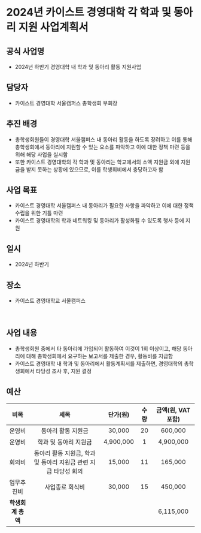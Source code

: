 2024년 카이스트 경영대학 각 학과 및 동아리 지원 사업계획서
===

## 공식 사업명
- 2024년 하반기 경영대학 내 학과 및 동아리 활동 지원사업
 
## 담당자
- 카이스트 경영대학 서울캠퍼스 총학생회 부회장

## 추진 배경
- 총학생회원들이 경영대학 서울캠퍼스 내 동아리 활동을 하도록 장려하고 이를 통해 총학생회에서 동아리에 지원할 수 있는 요소를 파악하고 이에 대한 정책 마련 등을 위해 해당 사업을 실시함
- 또한 카이스트 경영대학의 각 학과 및 동아리는 학교에서의 소액 지원금 외에 지원금을 받지 못하는 상황에 있으므로, 이를 학생회비에서 충당하고자 함
  
## 사업 목표
- 카이스트 경영대학 서울캠퍼스 내 동아리가 필요한 사항을 파악하고 이에 대한 정책 수립을 위한 기틀 마련
- 카이스트 경영대학의 학과 네트워킹 및 동아리가 활성화될 수 있도록 행사 등에 지원

  
## 일시
- 2024년 하반기
  
## 장소
- 카이스트 경영대학교 서울캠퍼스

 
## 사업 내용
- 총학생회원 중에서 타 동아리에 가입되어 활동하여 이것이 1회 이상이고, 해당 동아리에 대해 총학생회에서 요구하는 보고서를 제출한 경우, 활동비를 지급함 
- 카이스트 경영대학 내 학과 및 동아리에서 활동계획서를 제출하면, 경영대학의 총학생회에서 타당성 조사 후, 지원 결정


## 예산

| 비목       | 세목        | 단가(원)     | 수량  | 금액(원, VAT포함) |
|:--------:|:---------:|:---------:|:---:|:------------:|
 | 운영비 | 동아리 활동 지원금 | 30,000 | 20 | 600,000 | 
 | 운영비 | 학과 및 동아리 지원금 | 4,900,000 | 1 | 4,900,000 | 
 | 회의비 | 동아리 활동 지원금, 학과 및 동아리 지원금 관련 지급 타당성 회의 | 15,000 | 11 | 165,000 | 
 | 업무추진비 | 사업종료 회식비 | 30,000 | 15 | 450,000 | 
|  **학생회계 총액** |           |           |     | 6,115,000   |
  
